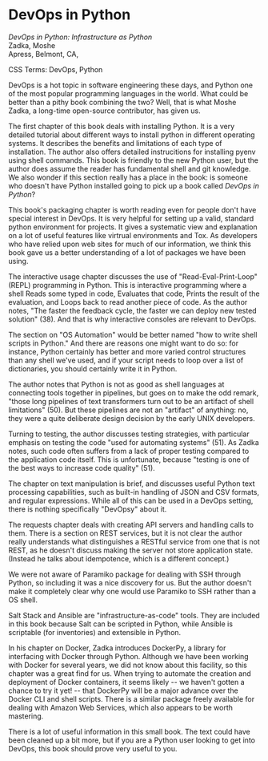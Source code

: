 # DevOps in Python

*DevOps in Python: Infrastructure as Python*  
Zadka, Moshe  
Apress, Belmont, CA, 

CSS Terms: DevOps, Python

DevOps is a hot topic in software engineering these days, and Python one of the
most popular programming languages in the world. What could be better than a
pithy book combining the two? Well, that is what Moshe Zadka, a long-time
open-source contributor, has given us.

The first chapter of this book deals with installing Python.
It is a very detailed tutorial about different ways to install python in different
operating systems. It describes the benefits and limitations of
each type of installation. The author also offers detailed instrucitions for
installing pyenv using shell commands.
This book is friendly to the new Python user, but the author does assume the
reader has fundamental shell and git knowledge. 
We also wonder if this section really has a place in the book: is someone who
doesn't have Python installed going to pick up a book called *DevOps in
Python*?

This book's packaging chapter is worth
reading even for people don't have special interest in DevOps. It is very helpful
for setting up a valid, standard python environment for projects. It gives a
systematic view and explanation on a lot of useful features like virtrual
environments and Tox. As developers who have relied upon
web sites for much of our information, we think this book gave us a
better understanding of a lot of packages we have been using.

The interactive usage 
chapter discusses the use of "Read-Eval-Print-Loop" (REPL) programming in
Python. This is interactive programming where a shell Reads some typed in code,
Evaluates that code, Prints the result of the evaluation, and Loops back to
read another piece of code.
As the author notes, "The faster the feedback
cycle, the faster we can deploy new tested solution" (38).
And that is why interactive consoles are relevant to DevOps.

The section on "OS Automation" would be better named "how to write shell
scripts in Python." And there are reasons one might want to do so: for
instance, Python certainly has better and more varied control structures than
any shell we've used, and if your script needs to loop over a list of
dictionaries, you should certainly write it in Python.

The author notes that Python is not as good as shell languages at connecting
tools together in pipelines, but goes on to make the odd
remark, "those long pipelines of text transformers turn out to
be an artifact of shell limitations" (50). But these pipelines are not an "artifact"
of anything: no, they were a quite deliberate design decision by the early UNIX
developers.

Turning to testing, the author discusses testing strategies, with particular
emphasis on testing the code "used for automating systems" (51). As Zadka notes,
such code often suffers from a lack of proper testing compared to the
application code itself. This is unfortunate, because "testing is one of the
best ways to increase code quality" (51).

The chapter on text manipulation is brief, and discusses useful Python text
processing capabilities, such as built-in handling of JSON and CSV formats, and
regular expressions. While all of this can be used in a DevOps setting, there
is nothing specifically "DevOpsy" about it.

The requests chapter deals with creating API servers and handling calls to them.
There is a section on REST services, but it is not clear the author really
understands what distinguishes a RESTful service from one that is not REST, as
he doesn't discuss making the server not store application state.
(Instead he talks about idempotence, which is a different concept.)

We were not aware of Paramiko package for dealing with SSH through Python, so
including it was a nice discovery for us. But the author doesn't make it
completely clear why one would use Paramiko to SSH rather than a OS shell.

Salt Stack and Ansible are "infrastructure-as-code" tools. They are included in
this book because Salt can be scripted in Python, while Ansible is
scriptable (for inventories) and extensible in Python.

In his chapter on Docker, Zadka introduces DockerPy, a library for interfacing
with Docker through Python. Although we have been working with Docker for
several years, we did not know about this facility, so this chapter was a great
find for us. When trying to automate the creation and deployment of Docker
containers, it seems likely -- we haven't gotten a chance to try it yet! --
that DockerPy will be a major advance over the Docker CLI and shell scripts.
There is a similar package freely available for dealing with Amazon Web
Services, which also appears to be worth mastering.

There is a lot of useful information in this small book. The text could have
been cleaned up a bit more, but if you are a Python user looking to get into
DevOps, this book should prove very useful to you.
